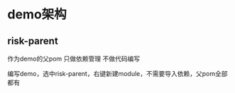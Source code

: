 #  demo架构

## risk-parent

作为demo的父pom  只做依赖管理   不做代码编写

编写demo，选中risk-parent，右键新建module，不需要导入依赖，父pom全部都有
